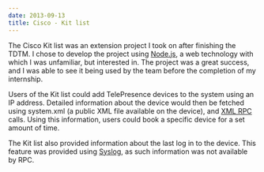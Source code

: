 ```yaml
---
date: 2013-09-13
title: Cisco - Kit list
---
```


<BlogPostHeader />

The Cisco Kit list was an extension project I took on after finishing the TDTM. I chose to develop the project using <a title="Node.js" href="http://nodejs.org/">Node.js</a>, a web technology with which I was unfamiliar, but interested in. The project was a great success, and I was able to see it being used by the team before the completion of my internship.

Users of the Kit list could add TelePresence devices to the system using an IP address. Detailed information about the device would then be fetched using system.xml (a public XML file available on the device), and <a href="http://xmlrpc.scripting.com/default.html">XML RPC</a> calls. Using this information, users could book a specific device for a set amount of time.

The Kit list also provided information about the last log in to the device. This feature was provided using <a href="http://en.wikipedia.org/wiki/Syslog">Syslog</a>, as such information was not available by RPC.
